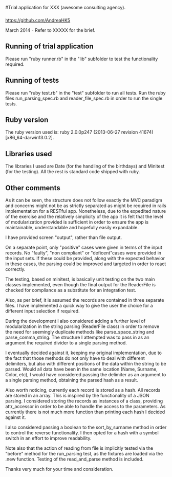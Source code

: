 
#Trial application for XXX (awesome consulting agency).

 
###
https://github.com/AndreaHK5

March 2014 - Refer to XXXXX for the brief. 


## Running of trial application
Please run "ruby runner.rb" in the "lib" subfolder to test the functionality required.

## Running of tests		
Please run "ruby test.rb" in the "test" subfolder to run all tests. Run the ruby files   run_parsing_spec.rb and reader_file_spec.rb in order to run the single tests.

## Ruby version		
The ruby version used is: ruby 2.0.0p247 (2013-06-27 revision 41674) [x86_64-darwin13.0.2].

## Libraries used		
The libraries I used are Date (for the handling of the birthdays) and Minitest (for the testing). All the rest is standard code shipped with ruby.

## Other comments		
As it can be seen, the structure does not follow exactly the MVC paradigm and concerns might not be as strictly separated as might be required in rails implementation for a RESTful app. Nonetheless, due to the expedited nature of the exercise and the relatively simplicity of the app it is felt that the level of modularization provided is sufficient in order to ensure the app is maintainable, understandable and hopefully easily expandable.

I have provided screen "output", rather than file output.

On a separate point, only "positive" cases were given in terms of the input records. No "faulty", "non compliant" or "deficent"cases were provided in the input sets. If these could be provided, along with the expected behavior in these cases, the parsing could be improved and targeted in order to react correctly.

The testing, based on minitest, is basically unit testing on the two main classes implemented, even though the final output for the ReaderFile is checked for compliance as a substitute for an integration test.

Also, as per brief, it is assumed the records are contained in three separate files. I have implemented a quick way to give the user the choice for a different input selection if required.

During the development I also considered adding a further level of modularization in the string parsing (ReaderFile class) in order to remove the need for seemingly duplicate methods like parse_space_string and parse_comma_string. The structure I attempted was to pass in as an argument the required divider to a single parsing method. 

I eventually decided against it, keeping my original implementation, due to the fact that those methods do not only have to deal with different delimiters, but also with different positions of the data  within the string to be parsed. Would all data have been in the same location (Name, Surname, Color, etc), I would have considered passing the delimiter as an argument to a single parsing method, obtaining the parsed hash as a result.

Also worth noticing, currently each record is stored as a hash. All records are stored in an array. This is inspired by the functionality of a JSON parsing. I considered storing the records as instances of a class, providing attr_accessor in order to be able to handle the access to the parameters. As currently there is not much more function than printing each hash I decided against it.

I also considered passing a boolean to the sort_by_surname method in order to control the reverse functionality. I then opted for a hash with a symbol switch in an effort to improve readability.

Note also that the action of reading from file is implicitly tested via the "before" method for the run_parsing test, as the fixtures are loaded via the .new function. Testing of the read_and_parse method is included.

Thanks very much for your time and consideration.